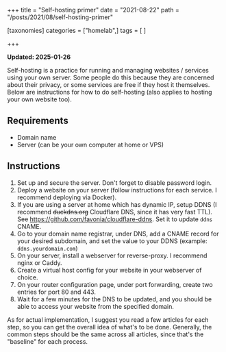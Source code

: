 +++
title = "Self-hosting primer"
date = "2021-08-22"
path = "/posts/2021/08/self-hosting-primer"

[taxonomies]
categories = ["homelab",]
tags = [ ]

+++

__Updated: 2025-01-26__

Self-hosting is a practice for running and managing websites / services using your own server. Some people do this because they are concerned about their privacy, or some services are free if they host it themselves. Below are instructions for how to do self-hosting (also applies to hosting your own website too).

## Requirements

- Domain name
- Server (can be your own computer at home or VPS)

## Instructions

1. Set up and secure the server. Don't forget to disable password login.
2. Deploy a website on your server (follow instructions for each service. I recommend deploying via Docker).
3. If you are using a server at home which has dynamic IP, setup DDNS (I recommend ~~duckdns.org~~ Cloudflare DNS, since it has very fast TTL). See <https://github.com/favonia/cloudflare-ddns>. Set it to update `ddns` CNAME.
4. Go to your domain name registrar, under DNS, add a CNAME record for your desired subdomain, and set the value to your DDNS  (example: `ddns.yourdomain.com`)
5. On your server, install a webserver for reverse-proxy. I recommend nginx or Caddy.
6. Create a virtual host config for your website in your webserver of choice.
7. On your router configuration page, under port forwarding, create two entries for port 80 and 443.
8. Wait for a few minutes for the DNS to be updated, and you should be able to access your website from the specified domain.

As for actual implementation, I suggest you read a few articles for each step, so you can get the overall idea of what's to be done. Generally, the common steps should be the same across all articles, since that's the "baseline" for each process.
